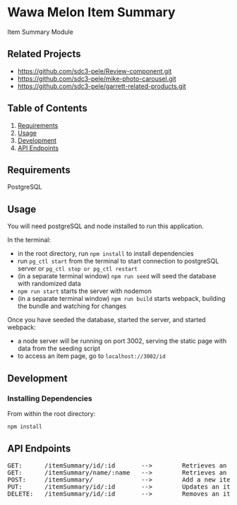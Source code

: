 # Wawa Melon Item Summary
Item Summary Module

## Related Projects

  - https://github.com/sdc3-pele/Review-component.git
  - https://github.com/sdc3-pele/mike-photo-carousel.git
  - https://github.com/sdc3-pele/garrett-related-products.git

## Table of Contents

1. [Requirements](#requirements)
2. [Usage](#usage)
3. [Development](#development)
4. [API Endpoints](#api-endpoints)

## Requirements

PostgreSQL

## Usage

You will need postgreSQL and node installed to run this application.

In the terminal:
- in the root directory, run ```npm install``` to install dependencies
- run ```pg_ctl start``` from the terminal to start connection to postgreSQL server or ```pg_ctl stop or pg_ctl restart```
- (in a separate terminal window) ```npm run seed``` will seed the database with randomized data
- ```npm run start``` starts the server with nodemon
- (in a separate terminal window) ```npm run build``` starts webpack, building the bundle and watching for changes

Once you have seeded the database, started the server, and started webpack:
- a node server will be running on port 3002, serving the static page with data from the seeding script
- to access an item page, go to ```localhost://3002/id```

## Development

### Installing Dependencies
From within the root directory:
```sh
npm install
```

## API Endpoints
<pre>
GET:      /itemSummary/id/:id       -->        Retrieves an item listing by its ID.
GET:      /itemSummary/name/:name   -->        Retrieves an item listing by its name.
POST:     /itemSummary/             -->        Add a new item.
PUT:      /itemSummary/id/:id       -->        Updates an item.
DELETE:   /itemSummary/id/:id       -->        Removes an item.
</pre>
